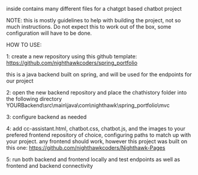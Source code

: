 inside contains many different files for a chatgpt based chatbot project

NOTE: this is mostly guidelines to help with building the project, not so much instructions. Do not expect this to work out of the box, some configuration will have to be done.

HOW TO USE:

1: create a new repository using this github template: https://github.com/nighthawkcoders/spring_portfolio

this is a java backend built on spring, and will be used for the endpoints for our project

2: open the new backend repository and place the chathistory folder into the following directory
YOURBackend\src\main\java\com\nighthawk\spring_portfolio\mvc

3: configure backend as needed

4: add cc-assistant.html, chatbot.css, chatbot.js, and the images to your prefered frontend repository of choice, configuring paths to match up with your project. any frontend should work, however this project was built on this one: https://github.com/nighthawkcoders/Nighthawk-Pages

5: run both backend and frontend locally and test endpoints as well as frontend and backend connectivity

